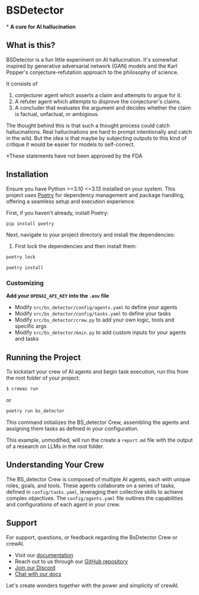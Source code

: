 # BSDetector
\* **A cure for AI hallucination**

## What is this?
BSDetector is a fun little experiment on AI hallucination. It's somewhat inspired by generative adversarial network (GAN) models and the Karl Popper's conjecture-refutation approach to the philosophy of science. 

It consists of 

1. conjecturer agent which asserts a claim and attempts to argue for it.
2. A refuter agent which attempts to disprove the conjecturer's claims.
3. A concluder that evaluates the argument and decides whether the claim is factual, unfactual, or ambigious.

The thought behind this is that such a thought process could catch hallucinations. Real hallucinations are hard to prompt intentionally and catch in the wild. But the idea is that maybe by subjecting outputs to this kind of critique it would be easier for models to self-correct.


*These statements have not been approved by the FDA
## Installation

Ensure you have Python >=3.10 <=3.13 installed on your system. This project uses [Poetry](https://python-poetry.org/) for dependency management and package handling, offering a seamless setup and execution experience.

First, if you haven't already, install Poetry:

```bash
pip install poetry
```

Next, navigate to your project directory and install the dependencies:

1. First lock the dependencies and then install them:
```bash
poetry lock
```
```bash
poetry install
```
### Customizing

**Add your `OPENAI_API_KEY` into the `.env` file**

- Modify `src/bs_detector/config/agents.yaml` to define your agents
- Modify `src/bs_detector/config/tasks.yaml` to define your tasks
- Modify `src/bs_detector/crew.py` to add your own logic, tools and specific args
- Modify `src/bs_detector/main.py` to add custom inputs for your agents and tasks

## Running the Project

To kickstart your crew of AI agents and begin task execution, run this from the root folder of your project:

```bash
$ crewai run
```
or
```bash
poetry run bs_detector
```

This command initializes the BS_detector Crew, assembling the agents and assigning them tasks as defined in your configuration.

This example, unmodified, will run the create a `report.md` file with the output of a research on LLMs in the root folder.

## Understanding Your Crew

The BS_detector Crew is composed of multiple AI agents, each with unique roles, goals, and tools. These agents collaborate on a series of tasks, defined in `config/tasks.yaml`, leveraging their collective skills to achieve complex objectives. The `config/agents.yaml` file outlines the capabilities and configurations of each agent in your crew.

## Support

For support, questions, or feedback regarding the BsDetector Crew or crewAI.
- Visit our [documentation](https://docs.crewai.com)
- Reach out to us through our [GitHub repository](https://github.com/joaomdmoura/crewai)
- [Join our Discord](https://discord.com/invite/X4JWnZnxPb)
- [Chat with our docs](https://chatg.pt/DWjSBZn)

Let's create wonders together with the power and simplicity of crewAI.
